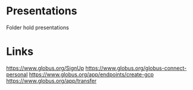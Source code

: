# Presentations
Folder hold presentations

# Links

https://www.globus.org/SignUp
https://www.globus.org/globus-connect-personal
https://www.globus.org/app/endpoints/create-gcp
https://www.globus.org/app/transfer

